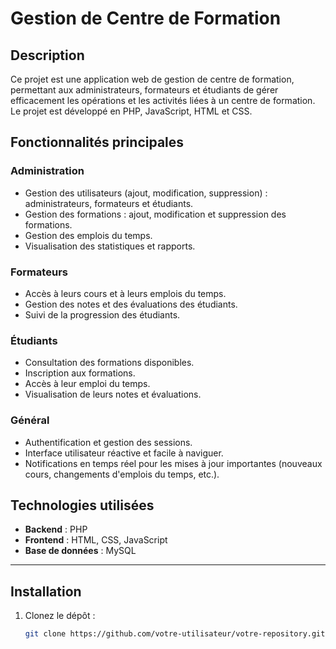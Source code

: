 # Gestion de Centre de Formation

## Description
Ce projet est une application web de gestion de centre de formation, permettant aux administrateurs, formateurs et étudiants de gérer efficacement les opérations et les activités liées à un centre de formation. Le projet est développé en PHP, JavaScript, HTML et CSS.

## Fonctionnalités principales

### Administration
- Gestion des utilisateurs (ajout, modification, suppression) : administrateurs, formateurs et étudiants.
- Gestion des formations : ajout, modification et suppression des formations.
- Gestion des emplois du temps.
- Visualisation des statistiques et rapports.

### Formateurs
- Accès à leurs cours et à leurs emplois du temps.
- Gestion des notes et des évaluations des étudiants.
- Suivi de la progression des étudiants.

### Étudiants
- Consultation des formations disponibles.
- Inscription aux formations.
- Accès à leur emploi du temps.
- Visualisation de leurs notes et évaluations.

### Général
- Authentification et gestion des sessions.
- Interface utilisateur réactive et facile à naviguer.
- Notifications en temps réel pour les mises à jour importantes (nouveaux cours, changements d'emplois du temps, etc.).

## Technologies utilisées
- **Backend** : PHP
- **Frontend** : HTML, CSS, JavaScript
- **Base de données** : MySQL

---

## Installation
1. Clonez le dépôt :
   ```bash
   git clone https://github.com/votre-utilisateur/votre-repository.git
